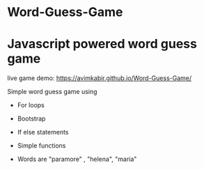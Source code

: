 # Word-Guess-Game

# Javascript powered word guess game

live game demo: https://avimkabir.github.io/Word-Guess-Game/

Simple word guess game using 

* For loops

* Bootstrap

* If else statements

* Simple functions

* Words are "paramore" , "helena", "maria"


